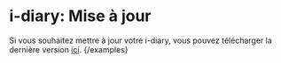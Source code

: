 # i-diary: Mise à jour

Si vous souhaitez mettre à jour votre i-diary, vous pouvez télécharger la dernière version [ici](https://portal.i-doit.com). {/examples}
